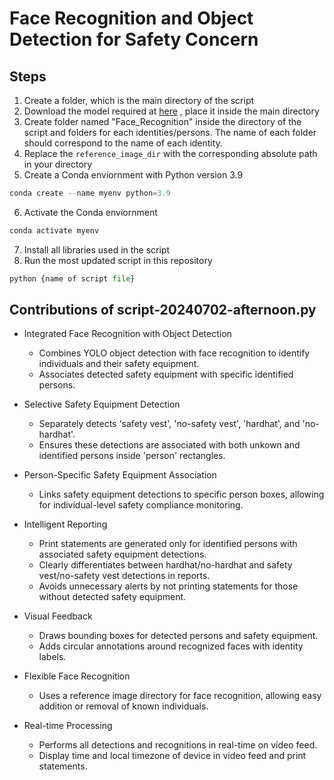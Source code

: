 # Face Recognition and Object Detection for Safety Concern

## Steps

1. Create a folder, which is the main directory of the script
2. Download the model required at [here](https://github.com/rahilmoosavi/DetectConstructionSafety/blob/master/best.pt) , place it inside the main directory
3. Create folder named "Face_Recognition" inside the directory of the script and folders for each identities/persons. The name of each folder should correspond to the name of each identity.
4. Replace the ``reference_image_dir`` with the corresponding absolute path in your directory
5. Create a Conda enviornment with Python version 3.9
```python
conda create --name myenv python=3.9
```
6. Activate the Conda enviornment
```python
conda activate myenv
```
7. Install all libraries used in the script
8. Run the most updated script in this repository

```python
python {name of script file}
```

## Contributions of script-20240702-afternoon.py

- Integrated Face Recognition with Object Detection
  - Combines YOLO object detection with face recognition to identify individuals and their safety equipment.
  - Associates detected safety equipment with specific identified persons.

- Selective Safety Equipment Detection
  - Separately detects 'safety vest', 'no-safety vest', 'hardhat', and 'no-hardhat'.
  - Ensures these detections are associated with both unkown and identified persons inside 'person' rectangles.

- Person-Specific Safety Equipment Association
  - Links safety equipment detections to specific person boxes, allowing for individual-level safety compliance monitoring.

- Intelligent Reporting
  - Print statements are generated only for identified persons with associated safety equipment detections.
  - Clearly differentiates between hardhat/no-hardhat and safety vest/no-safety vest detections in reports.
  - Avoids unnecessary alerts by not printing statements for those without detected safety equipment.

- Visual Feedback
  - Draws bounding boxes for detected persons and safety equipment.
  - Adds circular annotations around recognized faces with identity labels.

- Flexible Face Recognition
  - Uses a reference image directory for face recognition, allowing easy addition or removal of known individuals.

- Real-time Processing
  - Performs all detections and recognitions in real-time on video feed.
  - Display time and local timezone of device in video feed and print statements.

